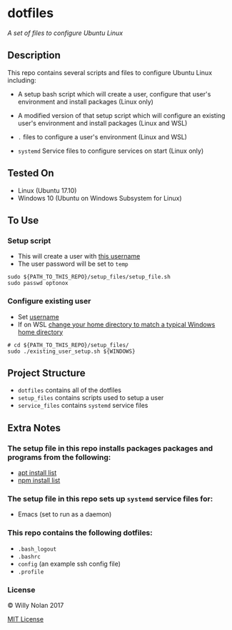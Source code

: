 # dotfiles
*A set of files to configure Ubuntu Linux*

## Description
This repo contains several scripts and files to configure Ubuntu Linux including:

- A setup bash script which will create a user, configure that user's environment and install packages (Linux only)

- A modified version of that setup script which will configure an existing user's environment and install packages (Linux and WSL)

- `.` files to configure a user's environment (Linux and WSL)

- `systemd` Service files to configure services on start (Linux only)

## Tested On
- Linux (Ubuntu 17.10)
- Windows 10 (Ubuntu on Windows Subsystem for Linux)

## To Use
### Setup script
- This will create a user with [this username](setup_files/setup_file.sh#L4)
- The user password will be set to `temp`

```shell
sudo ${PATH_TO_THIS_REPO}/setup_files/setup_file.sh
sudo passwd optonox
```

### Configure existing user
- Set [username](setup_files/existing_user_setup.sh#L4)
- If on WSL [change your home directory to match a typical Windows home directory](https://superuser.com/a/1134645/435434)

```shell
# cd ${PATH_TO_THIS_REPO}/setup_files/
sudo ./existing_user_setup.sh ${WINDOWS}
```

## Project Structure
- `dotfiles` contains all of the dotfiles
- `setup_files` contains scripts used to setup a user
- `service_files` contains `systemd` service files

## Extra Notes
### The setup file in this repo installs packages packages and programs from the following:
- [apt install list](setup_files/apt_files.txt)
- [npm install list](setup_files/npm_files.txt)

### The setup file in this repo sets up `systemd` service files for:
- Emacs (set to run as a daemon)

### This repo contains the following dotfiles:
- `.bash_logout`
- `.bashrc`
- `config` (an example ssh config file)
- `.profile`

### License

:copyright: Willy Nolan 2017 

[MIT License](http://en.wikipedia.org/wiki/MIT_License)

